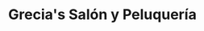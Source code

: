 ---
title: "Grecia's Salón y Peluquería"
url: /quezaltepeque/grecias-salon-y-peluqueria/
shop: Friseur
---